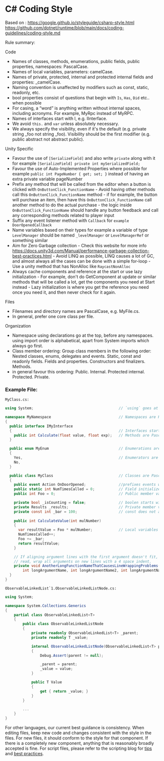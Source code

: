 C# Coding Style
===============

Based on :
https://google.github.io/styleguide/csharp-style.html
https://github.com/dotnet/runtime/blob/main/docs/coding-guidelines/coding-style.md

Rule summary:

Code
   - Names of classes, methods, enumerations, public fields, public properties, namespaces: PascalCase.
   - Names of local variables, parameters: camelCase.
   - Names of private, protected, internal and protected internal fields and properties: _camelCase.
   - Naming convention is unaffected by modifiers such as const, static, readonly, etc.
   - bool properties consist of questions that begin with `Is`, `Has`, `Did` etc.. when possible
   - For casing, a “word” is anything written without internal spaces, including acronyms. For example, MyRpc instead of MyRPC.
   - Names of interfaces start with I, e.g. IInterface.
   - We avoid `this.` and `var` unless absolutely necessary.
   - We always specify the visibility, even if it's the default (e.g. private string _foo not string _foo). Visibility should be the first modifier (e.g. public abstract not abstract public).

Unity Specific 
   - Favour the use of `[SerializeField]` and also write `private` along with it for example `[SerializeField] private int mySerializedField;`
   - Favour the use of Auto-Implemented Properties where possible for example `public int PageNumber { get; set; }` instead of having an extra private variable pageNumber
   - Prefix any method that will be called from the editor when a button is clicked with `OnButtonClick_FunctionName`
         - Avoid having other methods call this `OnButtonClick_FunctionName` method
         - if for example, the button will purchase an item, then have this `OnButtonClick_FunctionName` call another method to do the actual purchase
         - the logic inside `OnButtonClick_FunctionName` should handle any button feedback and call any corresponding methods related to player input
   - Suffix any event listener method with `Callback` for `example DoorOpenedCallback`
   - Name variables based on their types for example a variable of type `LevelManager` should be named `_levelManager` or `LevelManagerRef` or something similar
   - Aim for Zero Garbage collection
         - Check this website for more info https://docs.unity3d.com/Manual/performance-garbage-collection-best-practices.html
         - Avoid LINQ as possible, LINQ causes a lot of GC, and almost always all the cases can be done with a simple for-loop
         - Use a unity method that has NonAlloc like `RaycastNonAlloc`
   - Always cache components and reference at the start or use lazy initialization
         - For example, don't do GetComponent at update or similar methods that will be called a lot, get the components you need at Start instead
         - Lazy initialization is where you get the reference you need once you need it, and then never check for it again.

     
Files
   - Filenames and directory names are PascalCase, e.g. MyFile.cs.
   - In general, prefer one core class per file.

 Organization
   - Namespace using declarations go at the top, before any namespaces. using import order is alphabetical, apart from System imports which always go first.
   - Class member ordering:
        Group class members in the following order:
            Nested classes, enums, delegates and events.
            Static, const and readonly fields.
            Fields and properties.
            Constructors and finalizers.
            Methods.
   - in general favour this ordering:
            Public.
            Internal.
            Protected internal.
            Protected.
            Private.





### Example File:

``MyClass.cs:``

```C#
using System;                                       // `using` goes at the top, outside the namespace

namespace MyNamespace                               // Namespaces are PascalCase.
{
  public interface IMyInterface
  {                                                 // Interfaces start with 'I'
    public int Calculate(float value, float exp);   // Methods are PascalCase and space after comma.
  }

  public enum MyEnum                                // Enumerations are PascalCase.
  {                             
    Yes,                                            // Enumerators are PascalCase.
    No,
  }

  public class MyClass                              // Classes are PascalCase.
  {
    public event Action OnDoorOpened;               //prefixes events with on , and name after their desired behaviour
    public static int NumTimesCalled = 0;           // Field initializers are encouraged.                 
    public int Foo = 0;                             // Public member variables are PascalCase.

    private bool _isCounting = false;               // boolen starts with is , has
    private Results _results;                       // Private member variables are _camelCase.   
    private const int _bar = 100;                   // const does not affect naming convention
   
    public int CalculateValue(int mulNumber)
    {     
      var resultValue = Foo * mulNumber;            // Local variables are camelCase.
      NumTimesCalled++;
      Foo += _bar;
      return resultValue;
    }

    // If aligning argument lines with the first argument doesn't fit, or is difficult to
    // read, wrap all arguments on new lines with a 4 space indent.
    private void AnotherLongFunctionNameThatCausesLineWrappingProblems(
        int longArgumentName, int longArgumentName2, int longArgumentName3) {}
  }
}

```

``ObservableLinkedList`1.ObservableLinkedListNode.cs:``

```C#
using System;

namespace System.Collections.Generics
{
    partial class ObservableLinkedList<T>
    {
        public class ObservableLinkedListNode
        {
            private readonly ObservableLinkedList<T> _parent;
            private readonly T _value;

            internal ObservableLinkedListNode(ObservableLinkedList<T> parent, T value)
            {
                Debug.Assert(parent != null);

                _parent = parent;
                _value = value;
            }

            public T Value
            {
                get { return _value; }
            }
        }

        ...
    }
}
```

For other languages, our current best guidance is consistency. When editing files, keep new code and changes consistent with the style in the files. For new files, it should conform to the style for that component. If there is a completely new component, anything that is reasonably broadly accepted is fine. For script files, please refer to the scripting blog for [tips](https://devblogs.microsoft.com/scripting/tag/powertip) and [best practices](https://devblogs.microsoft.com/scripting/tag/best-practices).
